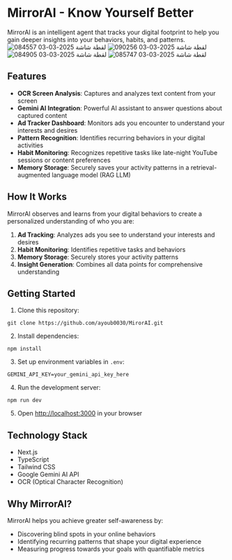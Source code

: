 # MirrorAI - Know Yourself Better

MirrorAI is an intelligent agent that tracks your digital footprint to help you gain deeper insights into your behaviors, habits, and patterns.
![لقطة شاشة 2025-03-03 084557](https://github.com/user-attachments/assets/cb996e1e-7361-4a7f-aa12-1b9c424dc886)
![لقطة شاشة 2025-03-03 090256](https://github.com/user-attachments/assets/4c0316b6-2fbe-4b4b-b25d-44fc675285bf)
![لقطة شاشة 2025-03-03 084905](https://github.com/user-attachments/assets/02c426af-35d3-44ac-aafa-cc147160d110)
![لقطة شاشة 2025-03-03 085747](https://github.com/user-attachments/assets/c220ce9f-b1ca-4165-969b-dd3190ba0196)


## Features

- **OCR Screen Analysis**: Captures and analyzes text content from your screen
- **Gemini AI Integration**: Powerful AI assistant to answer questions about captured content
- **Ad Tracker Dashboard**: Monitors ads you encounter to understand your interests and desires
- **Pattern Recognition**: Identifies recurring behaviors in your digital activities
- **Habit Monitoring**: Recognizes repetitive tasks like late-night YouTube sessions or content preferences
- **Memory Storage**: Securely saves your activity patterns in a retrieval-augmented language model (RAG LLM)

## How It Works

MirrorAI observes and learns from your digital behaviors to create a personalized understanding of who you are:

1. **Ad Tracking**: Analyzes ads you see to understand your interests and desires
2. **Habit Monitoring**: Identifies repetitive tasks and behaviors
3. **Memory Storage**: Securely stores your activity patterns
4. **Insight Generation**: Combines all data points for comprehensive understanding

## Getting Started

1. Clone this repository:
```
git clone https://github.com/ayoub0030/MirorAI.git
```

2. Install dependencies:
```
npm install
```

3. Set up environment variables in `.env`:
```
GEMINI_API_KEY=your_gemini_api_key_here
```

4. Run the development server:
```
npm run dev
```

5. Open [http://localhost:3000](http://localhost:3000) in your browser

## Technology Stack

- Next.js
- TypeScript
- Tailwind CSS
- Google Gemini AI API
- OCR (Optical Character Recognition)

## Why MirrorAI?

MirrorAI helps you achieve greater self-awareness by:
- Discovering blind spots in your online behaviors
- Identifying recurring patterns that shape your digital experience
- Measuring progress towards your goals with quantifiable metrics

